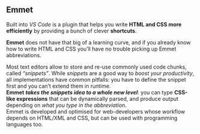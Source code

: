 ## Emmet

Built into *VS Code* is a plugin that helps you write **HTML and CSS more efficiently** by providing a bunch of clever **shortcuts**. 

**Emmet** does not have that big of a learning curve, and if you already know how to write HTML and CSS you’ll have no trouble picking up Emmet abbreviations.

Most text editors allow to store and re-use commonly used code chunks, called *“snippets”*. While *snippets* are a good way to *boost your productivity*, all implementations have common pitfalls: you have to define the snippet first and you can’t extend them in runtime.<br>
**Emmet** ***takes the snippets idea to a whole new level***: you can type **CSS-like expressions** that can be dynamically parsed, and produce output depending on *what you type in the abbreviation*.<br>
Emmet is developed and optimised for web-developers whose workflow depends on HTML/XML and CSS, but can be used with programming languages too.

